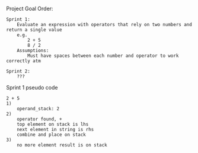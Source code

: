 Project Goal Order:

	Sprint 1:
		Evaluate an expression with operators that rely on two numbers and return a single value
		e.g.
			2 + 5
			8 / 2
		Assumptions:
			Must have spaces between each number and operator to work correctly atm
			
	Sprint 2:
		???
			

Sprint 1 pseudo code

	2 + 5
	1)
		operand_stack: 2
	2)
		operator found, +
		top element on stack is lhs
		next element in string is rhs
		combine and place on stack
	3)
		no more element result is on stack
